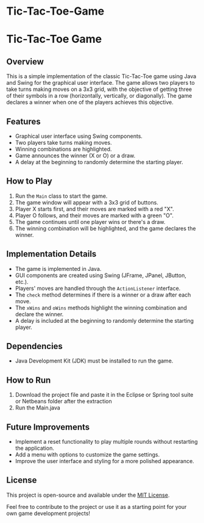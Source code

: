 # Tic-Tac-Toe-Game

# Tic-Tac-Toe Game

## Overview
This is a simple implementation of the classic Tic-Tac-Toe game using Java and Swing for the graphical user interface. The game allows two players to take turns making moves on a 3x3 grid, with the objective of getting three of their symbols in a row (horizontally, vertically, or diagonally). The game declares a winner when one of the players achieves this objective.

## Features
- Graphical user interface using Swing components.
- Two players take turns making moves.
- Winning combinations are highlighted.
- Game announces the winner (X or O) or a draw.
- A delay at the beginning to randomly determine the starting player.

## How to Play
1. Run the `Main` class to start the game.
2. The game window will appear with a 3x3 grid of buttons.
3. Player X starts first, and their moves are marked with a red "X".
4. Player O follows, and their moves are marked with a green "O".
5. The game continues until one player wins or there's a draw.
6. The winning combination will be highlighted, and the game declares the winner.

## Implementation Details
- The game is implemented in Java.
- GUI components are created using Swing (JFrame, JPanel, JButton, etc.).
- Players' moves are handled through the `ActionListener` interface.
- The `check` method determines if there is a winner or a draw after each move.
- The `xWins` and `oWins` methods highlight the winning combination and declare the winner.
- A delay is included at the beginning to randomly determine the starting player.

## Dependencies
- Java Development Kit (JDK) must be installed to run the game.

## How to Run
1. Download the project file and paste it in the Eclipse or Spring tool suite or Netbeans folder after the extraction
2. Run the Main.java

## Future Improvements
- Implement a reset functionality to play multiple rounds without restarting the application.
- Add a menu with options to customize the game settings.
- Improve the user interface and styling for a more polished appearance.

## License
This project is open-source and available under the [MIT License](LICENSE).

Feel free to contribute to the project or use it as a starting point for your own game development projects!
